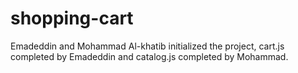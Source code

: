 # shopping-cart
Emadeddin and Mohammad Al-khatib initialized the project, cart.js completed by Emadeddin and catalog.js completed by Mohammad.